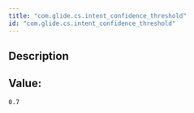```yaml
---
title: "com.glide.cs.intent_confidence_threshold"
id: "com.glide.cs.intent_confidence_threshold"
---
```

## Description



## Value: 
```
0.7
```